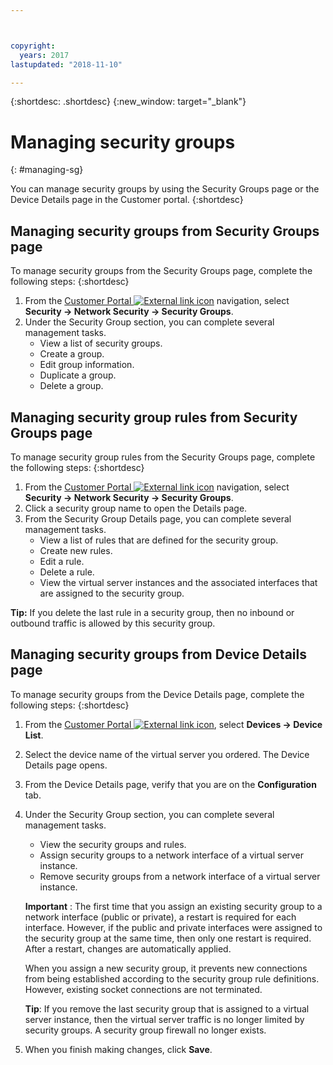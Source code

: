 ```yaml
---



copyright:
  years: 2017
lastupdated: "2018-11-10"

---
```


{:shortdesc: .shortdesc}
{:new_window: target="_blank"}

# Managing security groups
{: #managing-sg}

You can manage security groups by using the Security Groups page or the Device Details page in the Customer portal.
{:shortdesc}

## Managing security groups from Security Groups page

To manage security groups from the Security Groups page, complete the following steps:
{:shortdesc}

1. From the [Customer Portal ![External link icon](../../icons/launch-glyph.svg "External link icon")](https://control.softlayer.com/) navigation, select **Security -> Network Security -> Security Groups**.
2. Under the Security Group section, you can complete several management tasks.
     * View a list of security groups.
     * Create a group.
     * Edit group information.
     * Duplicate a group.
     * Delete a group.
     
## Managing security group rules from Security Groups page

To manage security group rules from the Security Groups page, complete the following steps:
{:shortdesc}

1. From the [Customer Portal ![External link icon](../../icons/launch-glyph.svg "External link icon")](https://control.softlayer.com/) navigation, select **Security -> Network Security -> Security Groups**.
2. Click a security group name to open the Details page.
3. From the Security Group Details page, you can complete several management tasks.
     * View a list of rules that are defined for the security group.
     * Create new rules.
     * Edit a rule.
     * Delete a rule.
     * View the virtual server instances and the associated interfaces that are assigned to the security group.
     
**Tip:** If you delete the last rule in a security group, then no inbound or outbound traffic is allowed by this security group.
     
## Managing security groups from Device Details page

To manage security groups from the Device Details page, complete the following steps:
{:shortdesc}

1. From the [Customer Portal ![External link icon](../../icons/launch-glyph.svg "External link icon")](https://control.softlayer.com/), select **Devices -> Device List**.
2. Select the device name of the virtual server you ordered. The Device Details page opens.
3. From the Device Details page, verify that you are on the **Configuration** tab.
4. Under the Security Group section, you can complete several management tasks.
     * View the security groups and rules.
     * Assign security groups to a network interface of a virtual server instance.
     * Remove security groups from a network interface of a virtual server instance.
     
     **Important** : The first time that you assign an existing security group to a network interface (public or private), a restart is required for each interface.  However, if the public and private interfaces were assigned to the security group at the same time, then only one restart is required.  After a restart, changes are automatically applied.
     
     When you assign a new security group, it prevents new connections from being established according to the security group rule definitions. However, existing socket connections are not terminated.

     **Tip**: If you remove the last security group that is assigned to a virtual server instance, then the virtual server traffic is no longer limited by security groups. A security group firewall no longer exists.
     
6. When you finish making changes, click **Save**.
